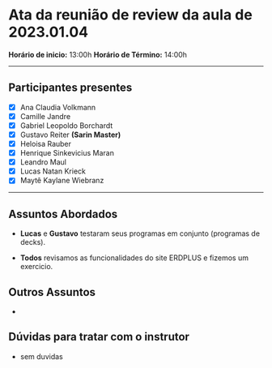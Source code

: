 # Ata da reunião de review da aula de 2023.01.04
**Horário de inicio:** 13:00h  **Horário de Término:** 14:00h

---

## Participantes presentes
- [x] Ana  Claudia Volkmann
- [x] Camille Jandre
- [x] Gabriel Leopoldo Borchardt
- [x] Gustavo Reiter **(Sarin Master)**
- [x] Heloisa Rauber 
- [x] Henrique Sinkevicius Maran 
- [x] Leandro Maul 
- [x] Lucas Natan Krieck 
- [x] Maytê Kaylane Wiebranz

---

## Assuntos Abordados

- **Lucas** e **Gustavo** testaram seus programas em conjunto (programas de decks).

- **Todos** revisamos as funcionalidades do site ERDPLUS e fizemos um exercicio.


## Outros Assuntos 

- 


## Dúvidas para tratar com o instrutor

- sem duvidas